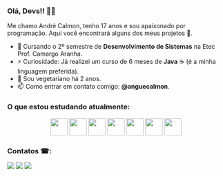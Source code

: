 
### Olá, Devs!! 👋🏼

Me chamo André Calmon, tenho 17 anos e sou apaixonado por programação. Aqui você encontrará alguns dos meus projetos 🌆.

- 🔭 Cursando o 2º semestre de **Desenvolvimento de Sistemas** na Etec Prof. Camargo Aranha.
- ⚡ Curiosidade: Já realizei um curso de 6 meses de **Java** ☕ (é a minha linguagem preferida).
- 🥕 Sou vegetariano há 2 anos.
- 📫 Como entrar em contato comigo: **@anguecalmon**.

### O que estou estudando atualmente:

<div align="center" class="imagens_home"> <img  src="https://cdn.jsdelivr.net/gh/devicons/devicon/icons/html5/html5-original.svg"  width="40"  height="40"/> <img  src="https://cdn.jsdelivr.net/gh/devicons/devicon/icons/css3/css3-original.svg"  width="40"  height="40"/> <img src="https://cdn.jsdelivr.net/gh/devicons/devicon/icons/git/git-original.svg" height="40" width="40"/> <img src="https://cdn.jsdelivr.net/gh/devicons/devicon/icons/androidstudio/androidstudio-original.svg" height="40" width="40" /> <img src="https://cdn.jsdelivr.net/gh/devicons/devicon/icons/java/java-original.svg" height="40" width="40"/>  <img src="https://cdn.jsdelivr.net/gh/devicons/devicon/icons/php/php-plain.svg" width="40" height="40"/> <img src="https://cdn.jsdelivr.net/gh/devicons/devicon/icons/mysql/mysql-plain-wordmark.svg" width="40" height="40"/> 

</div>

### Contatos ☎:

<a  href="https://instagram.com/anguecalmon"  target="_blank"><img  src="https://img.shields.io/badge/-Instagram-%23E4405F?style=for-the-badge&logo=instagram&logoColor=white"  target="_blank"></a> <a  href  =  "mailto:calmon.principal@gmail.com"><img  src="https://img.shields.io/badge/Gmail-D14836?style=for-the-badge&logo=gmail&logoColor=white"  target="_blank"></a> <a
href="https://www.linkedin.com/in/andrecalmoon"  target="_blank"><img  src="https://img.shields.io/badge/-LinkedIn-%230077B5?style=for-the-badge&logo=linkedin&logoColor=white"  target="_blank"></a>
